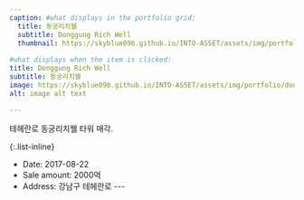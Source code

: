 ```yaml
---
caption: #what displays in the portfolio grid:
  title: 동궁리치웰
  subtitle: Donggung Rich Well
  thumbnail: https://skyblue098.github.io/INTO-ASSET/assets/img/portfolio/dong-gung.png
  
#what displays when the item is clicked:
title: Donggung Rich Well
subtitle: 동궁리치웰
image: https://skyblue098.github.io/INTO-ASSET/assets/img/portfolio/dong-gung.png #main image, can be a link or a file in assets/img/portfolio
alt: image alt text

---
```

테헤란로 동궁리치웰 타워 매각.



{:.list-inline} 
- Date: 2017-08-22
- Sale amount: 2000억 
- Address: 강남구 테헤란로 ---  

